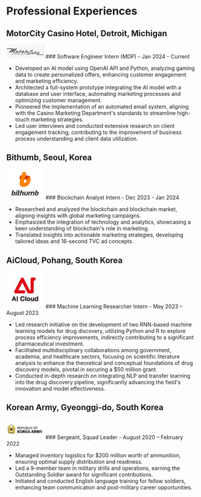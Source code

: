 # Professional Experiences

## MotorCity Casino Hotel, Detroit, Michigan
<img src="/assets/img/motorcity-logo.png" alt="MotorCity Casino Hotel Logo" width="100"/>
### Software Engineer Intern (MDP) - Jan 2024 - Current

- Developed an AI model using OpenAI API and Python, analyzing gaming data to create personalized offers, enhancing customer engagement and marketing efficiency.
- Architected a full-system prototype integrating the AI model with a database and user interface, automating marketing processes and optimizing customer management.
- Pioneered the implementation of an automated email system, aligning with the Casino Marketing Department's standards to streamline high-touch marketing strategies.
- Led user interviews and conducted extensive research on client engagement tracking, contributing to the improvement of business process understanding and client data utilization.

## Bithumb, Seoul, Korea
<img src="/assets/img/bithumb.png" alt="Bithumb Logo" width="100"/>
### Blockchain Analyst Intern - Dec 2023 - Jan 2024

- Researched and analyzed the blockchain and blockchain market, aligning insights with global marketing campaigns.
- Emphasized the integration of technology and analytics, showcasing a keen understanding of blockchain's role in marketing.
- Translated insights into actionable marketing strategies, developing tailored ideas and 16-second TVC ad concepts.
  

## AiCloud, Pohang, South Korea
<img src="/assets/img/aicloud-logo.png" alt="AiCloud Logo" width="100"/>
### Machine Learning Researcher Intern - May 2023 – August 2023

- Led research initiative on the development of two RNN-based machine learning models for drug discovery, utilizing Python and R to explore process efficiency improvements, indirectly contributing to a significant pharmaceutical investment.
- Facilitated multidisciplinary collaborations among government, academia, and healthcare sectors, focusing on scientific literature analysis to enhance the theoretical and conceptual foundations of drug discovery models, pivotal in securing a $50 million grant.
- Conducted in-depth research on integrating NLP and transfer learning into the drug discovery pipeline, significantly advancing the field's innovation and model effectiveness.

## Korean Army, Gyeonggi-do, South Korea
<img src="/assets/img/korean-army-logo.png" alt="Korean Army Logo" width="100"/>
### Sergeant, Squad Leader - August 2020 – February 2022

- Managed inventory logistics for $200 million worth of ammunition, ensuring optimal supply distribution and readiness.
- Led a 9-member team in military drills and operations, earning the Outstanding Soldier award for significant contributions.
- Initiated and conducted English language training for fellow soldiers, enhancing team communication and post-military career opportunities.
